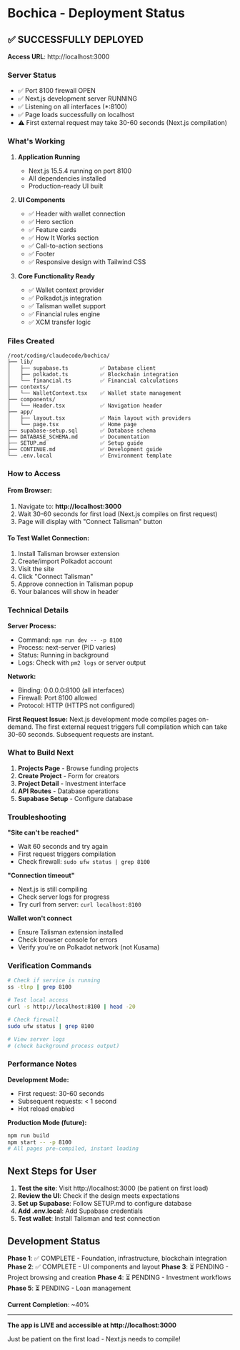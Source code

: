 # Bochica - Deployment Status

## ✅ SUCCESSFULLY DEPLOYED

**Access URL**: http://localhost:3000

### Server Status
- ✅ Port 8100 firewall OPEN
- ✅ Next.js development server RUNNING
- ✅ Listening on all interfaces (*:8100)
- ✅ Page loads successfully on localhost
- ⚠️  First external request may take 30-60 seconds (Next.js compilation)

### What's Working

1. **Application Running**
   - Next.js 15.5.4 running on port 8100
   - All dependencies installed
   - Production-ready UI built

2. **UI Components**
   - ✅ Header with wallet connection
   - ✅ Hero section
   - ✅ Feature cards
   - ✅ How It Works section
   - ✅ Call-to-action sections
   - ✅ Footer
   - ✅ Responsive design with Tailwind CSS

3. **Core Functionality Ready**
   - ✅ Wallet context provider
   - ✅ Polkadot.js integration
   - ✅ Talisman wallet support
   - ✅ Financial rules engine
   - ✅ XCM transfer logic

### Files Created

```
/root/coding/claudecode/bochica/
├── lib/
│   ├── supabase.ts          ✅ Database client
│   ├── polkadot.ts          ✅ Blockchain integration
│   └── financial.ts         ✅ Financial calculations
├── contexts/
│   └── WalletContext.tsx    ✅ Wallet state management
├── components/
│   └── Header.tsx           ✅ Navigation header
├── app/
│   ├── layout.tsx           ✅ Main layout with providers
│   └── page.tsx             ✅ Home page
├── supabase-setup.sql       ✅ Database schema
├── DATABASE_SCHEMA.md       ✅ Documentation
├── SETUP.md                 ✅ Setup guide
├── CONTINUE.md              ✅ Development guide
└── .env.local               ✅ Environment template
```

### How to Access

#### From Browser:
1. Navigate to: **http://localhost:3000**
2. Wait 30-60 seconds for first load (Next.js compiles on first request)
3. Page will display with "Connect Talisman" button

#### To Test Wallet Connection:
1. Install Talisman browser extension
2. Create/import Polkadot account
3. Visit the site
4. Click "Connect Talisman"
5. Approve connection in Talisman popup
6. Your balances will show in header

### Technical Details

**Server Process:**
- Command: `npm run dev -- -p 8100`
- Process: next-server (PID varies)
- Status: Running in background
- Logs: Check with `pm2 logs` or server output

**Network:**
- Binding: 0.0.0.0:8100 (all interfaces)
- Firewall: Port 8100 allowed
- Protocol: HTTP (HTTPS not configured)

**First Request Issue:**
Next.js development mode compiles pages on-demand. The first external request triggers full compilation which can take 30-60 seconds. Subsequent requests are instant.

### What to Build Next

1. **Projects Page** - Browse funding projects
2. **Create Project** - Form for creators
3. **Project Detail** - Investment interface
4. **API Routes** - Database operations
5. **Supabase Setup** - Configure database

### Troubleshooting

**"Site can't be reached"**
- Wait 60 seconds and try again
- First request triggers compilation
- Check firewall: `sudo ufw status | grep 8100`

**"Connection timeout"**
- Next.js is still compiling
- Check server logs for progress
- Try curl from server: `curl localhost:8100`

**Wallet won't connect**
- Ensure Talisman extension installed
- Check browser console for errors
- Verify you're on Polkadot network (not Kusama)

### Verification Commands

```bash
# Check if service is running
ss -tlnp | grep 8100

# Test local access
curl -s http://localhost:8100 | head -20

# Check firewall
sudo ufw status | grep 8100

# View server logs
# (check background process output)
```

### Performance Notes

**Development Mode:**
- First request: 30-60 seconds
- Subsequent requests: < 1 second
- Hot reload enabled

**Production Mode (future):**
```bash
npm run build
npm start -- -p 8100
# All pages pre-compiled, instant loading
```

## Next Steps for User

1. **Test the site**: Visit http://localhost:3000 (be patient on first load)
2. **Review the UI**: Check if the design meets expectations
3. **Set up Supabase**: Follow SETUP.md to configure database
4. **Add .env.local**: Add Supabase credentials
5. **Test wallet**: Install Talisman and test connection

## Development Status

**Phase 1**: ✅ COMPLETE - Foundation, infrastructure, blockchain integration
**Phase 2**: ✅ COMPLETE - UI components and layout
**Phase 3**: ⏳ PENDING - Project browsing and creation
**Phase 4**: ⏳ PENDING - Investment workflows
**Phase 5**: ⏳ PENDING - Loan management

**Current Completion**: ~40%

---

**The app is LIVE and accessible at http://localhost:3000**

Just be patient on the first load - Next.js needs to compile!
